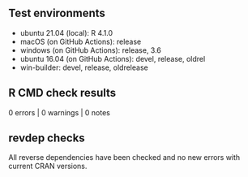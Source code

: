 ## Test environments
* ubuntu 21.04 (local): R 4.1.0
* macOS (on GitHub Actions): release
* windows (on GitHub Actions): release, 3.6
* ubuntu 16.04 (on GitHub Actions): devel, release, oldrel
* win-builder: devel, release, oldrelease

## R CMD check results

0 errors | 0 warnings | 0 notes

## revdep checks

All reverse dependencies have been checked and no new errors with current CRAN versions.
